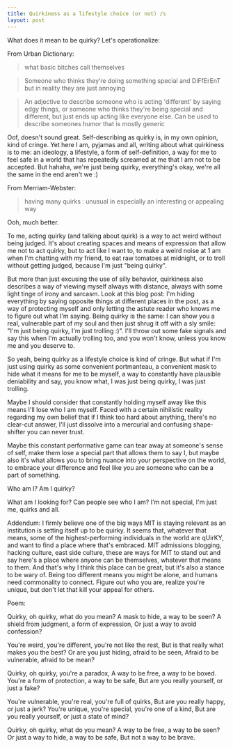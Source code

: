```yaml
---
title: Quirkiness as a lifestyle choice (or not) /s
layout: post
---
```


What does it mean to be quirky? Let's operationalize:

From Urban Dictionary:

> what basic bitches call themselves

> Someone who thinks they’re doing something special and DiFfErEnT but in reality they are just annoying

> An adjective to describe someone who is acting 'different' by saying edgy things, or someone who thinks they're being special and different, but just ends up acting like everyone else. Can be used to describe someones humor that is mostly generic

Oof, doesn't sound great. Self-describing as quirky is, in my own opinion, kind of cringe. Yet here I am, pyjamas and all, writing about what quirkiness is to me: an ideology, a lifestyle, a form of self-definition, a way for me to feel safe in a world that has repeatedly screamed at me that I am not to be accepted. But hahaha, we're just being quirky, everything's okay, we're all the same in the end aren't we :)

From Merriam-Webster:

> having many quirks : unusual in especially an interesting or appealing way

Ooh, much better.

To me, acting quirky (and talking about quirk) is a way to act weird without being judged. It's about creating spaces and means of expression that allow me not to act quirky, but to act like I want to, to make a weird noise at 1 am when I'm chatting with my friend, to eat raw tomatoes at midnight, or to troll without getting judged, because I'm just "being quirky".

But more than just excusing the use of silly behavior, quirkiness also describes a way of viewing myself always with distance, always with some light tinge of irony and sarcasm. Look at this blog post: I'm hiding everything by saying opposite things at different places in the post, as a way of protecting myself and only letting the astute reader who knows me to figure out what I'm saying. Being quirky is the same: I can show you a real, vulnerable part of my soul and then just shrug it off with a sly smile: "I'm just being quirky, I'm just trolling :)". I'll throw out some fake signals and say this when I'm actually trolling too, and you won't know, unless you know me and you deserve to.

So yeah, being quirky as a lifestyle choice is kind of cringe. But what if I'm just using quirky as some convenient portmanteau, a convenient mask to hide what it means for me to be myself, a way to constantly have plausible deniability and say, you know what, I was just being quirky, I was just trolling.

Maybe I should consider that constantly holding myself away like this means I'll lose who I am myself. Faced with a certain nihilistic reality regarding my own belief that if I think too hard about anything, there's no clear-cut answer, I'll just dissolve into a mercurial and confusing shape-shifter you can never trust.

Maybe this constant performative game can tear away at someone's sense of self, make them lose a special part that allows them to say I, but maybe also it's what allows you to bring nuance into your perspective on the world, to embrace your difference and feel like you are someone who can be a part of something.

Who am I? Am I quirky?

What am I looking for? Can people see who I am? I'm not special, I'm just me, quirks and all.


Addendum: I firmly believe one of the big ways MIT is staying relevant as an institution is setting itself up to be quirky. It seems that, whatever that means, some of the highest-performing individuals in the world are qUirKY, and want to find a place where that's embraced. MIT admissions blogging, hacking culture, east side culture, these are ways for MIT to stand out and say here's a place where anyone can be themselves, whatever that means to them. And that's why I think this place can be great, but it's also a stance to be wary of. Being too different means you might be alone, and humans need commonality to connect. Figure out who you are, realize you're unique, but don't let that kill your appeal for others.


Poem:


Quirky, oh quirky, what do you mean?
A mask to hide, a way to be seen?
A shield from judgment, a form of expression,
Or just a way to avoid confession?

You're weird, you're different, you're not like the rest,
But is that really what makes you the best?
Or are you just hiding, afraid to be seen,
Afraid to be vulnerable, afraid to be mean?

Quirky, oh quirky, you're a paradox,
A way to be free, a way to be boxed.
You're a form of protection, a way to be safe,
But are you really yourself, or just a fake?

You're vulnerable, you're real, you're full of quirks,
But are you really happy, or just a jerk?
You're unique, you're special, you're one of a kind,
But are you really yourself, or just a state of mind?

Quirky, oh quirky, what do you mean?
A way to be free, a way to be seen?
Or just a way to hide, a way to be safe,
But not a way to be brave.
